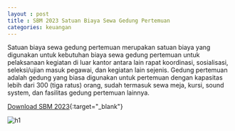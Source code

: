 ```yaml
---
layout : post
title : SBM 2023 Satuan Biaya Sewa Gedung Pertemuan
categories: keuangan
---
```


Satuan biaya sewa gedung pertemuan merupakan satuan biaya yang digunakan untuk kebutuhan biaya sewa gedung pertemuan untuk pelaksanaan kegiatan di luar kantor antara lain rapat koordinasi, sosialisasi, seleksi/ujian masuk pegawai, dan kegiatan lain sejenis. Gedung pertemuan adalah gedung yang biasa digunakan untuk pertemuan dengan kapasitas lebih dari 300 (tiga ratus) orang, sudah termasuk sewa meja, kursi, sound system, dan fasilitas gedung pertemuan lainnya.


[Download SBM 2023](https://drive.google.com/file/d/1E7dBSV1cZGMQCWfVuKfwCuzBQ-tRs2oD/view){:target="_blank"}

![h1](https://blogger.googleusercontent.com/img/b/R29vZ2xl/AVvXsEgi70YxvO_7D3_DMBc-OlHimWCqzRT79uhVFkpF6sz48HprYQb7M7B-6EfDvGvR8Z_durYFWC4JvPDbv0NuJql2HsQ_MkNLttQQD8xyOmcmCKy1mX1fCQYC-NpSwDu7P02ydqEl_9vSkG73yskiBX5M5vzuGQFw52pc_lRcGkyv5U4/s1600/SBM_2023_page-0102.jpg)